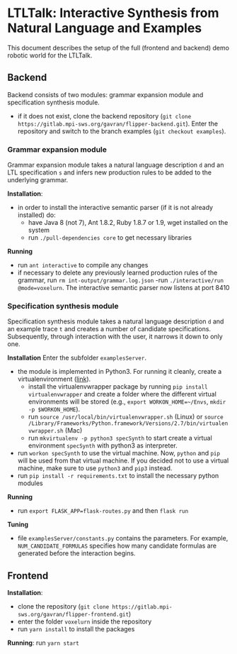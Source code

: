 # LTLTalk: Interactive Synthesis from Natural Language and Examples
This document describes the setup of the full (frontend and backend)
demo robotic world for the LTLTalk.

## Backend
Backend consists of two modules: grammar expansion module and specification synthesis module.
- if it does not exist, clone the backend repository (`git clone https://gitlab.mpi-sws.org/gavran/flipper-backend.git`). 
Enter the repository and switch to the branch examples (`git checkout examples`). 

### Grammar expansion module

Grammar expansion module takes a natural language description `d` and an LTL specification `s` and infers new production
rules to be added to the underlying grammar.

**Installation**: 
- in order to install the interactive semantic parser (if it is not already installed) do:
  - have Java 8 (not 7), Ant 1.8.2, Ruby 1.8.7 or 1.9, wget installed on the system
  - run `./pull-dependencies core` to get necessary libraries

**Running**
- run `ant interactive` to compile any changes
- if necessary to delete any previously learned production rules of the grammar, run `rm int-output/grammar.log.json`
-run `./interactive/run @mode=voxelurn`. The interactive semantic parser now listens at port 8410

### Specification synthesis module
Specification synthesis module takes a natural language description `d` and an example trace `t` and creates a number
 of candidate specifications.
Subsequently, through interaction with the user, it narrows it down to only one.

**Installation**
Enter the subfolder `examplesServer`. 
- the module is implemented in Python3. For running it cleanly, create a virtualenvironment 
([link](https://virtualenvwrapper.readthedocs.io/en/latest/)). 
  - install the virtualenvwrapper package by running `pip install virtualenvwrapper` and create a folder where the different 
  virtual environments will be stored (e.g., `export WORKON_HOME=~/Envs`, `mkdir -p $WORKON_HOME`).
  - run `source /usr/local/bin/virtualenvwrapper.sh` (Linux) or 
  `source /Library/Frameworks/Python.framework/Versions/2.7/bin/virtualenvwrapper.sh` (Mac)
  - run `mkvirtualenv -p python3 specSynth` to start create a virtual environment `specSynth` with python3 as interpreter. 
 - run `workon specSynth` to use the virtual machine. Now, `python` and `pip` will be used from that virtual machine. If you decided not to use a virtual machine, make sure
 to use `python3` and `pip3` instead.
 - run `pip install -r requirements.txt` to install the necessary python modules
 
 **Running**
 - run `export FLASK_APP=flask-routes.py` and then `flask run`
 
 **Tuning**
 - file `examplesServer/constants.py` contains the parameters. For example, `NUM_CANDIDATE_FORMULAS` specifies how many
 candidate formulas are generated before the interaction begins. 
 
## Frontend

**Installation**:
- clone the repository (`git clone https://gitlab.mpi-sws.org/gavran/flipper-frontend.git`)
- enter the folder `voxelurn` inside the repository
- run `yarn install` to install the packages

**Running**:
run `yarn start`

